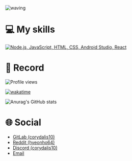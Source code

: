 ![waving](https://capsule-render.vercel.app/api?type=waving&height=200&text=Hyeonho&nbsp;Kang&fontAlign35&fontAlignY=40&color=gradient)

# 💻 My skills
[![Node.js, JavaScript, HTML, CSS, Android Studio, React](https://skillicons.dev/icons?i=nodejs,js,html,css,androidstudio,react)](https://skillicons.dev)

# 🔴 Record
![Profile views](https://komarev.com/ghpvc/?username=corydalis10)

[![wakatime](https://wakatime.com/badge/user/6bf1642e-b278-4e19-927d-23f3a01202dc.svg)](https://wakatime.com/@6bf1642e-b278-4e19-927d-23f3a01202dc)

![Anurag's GitHub stats](https://github-readme-stats.vercel.app/api?username=corydalis10&show_icons=true&theme=transparent)

# 🌐 Social
- [GitLab (corydalis10)](https://gitlab.com/corydalis10)
- [Reddit (hyeonho64)](https://www.reddit.com/user/hyeonho64)
- [Discord (corydalis10)](https://discord.com/users/946935346577424465)
- [Email](mailto:hyeonhokang10@gmail.com)
